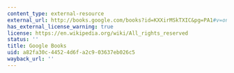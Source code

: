 ```yaml
---
content_type: external-resource
external_url: http://books.google.com/books?id=KXXirMSkTXIC&pg=PA1#v=onepage
has_external_license_warning: true
license: https://en.wikipedia.org/wiki/All_rights_reserved
status: ''
title: Google Books
uid: a82fa30c-4452-4d6f-a2c9-03637eb026c5
wayback_url: ''
---
```

